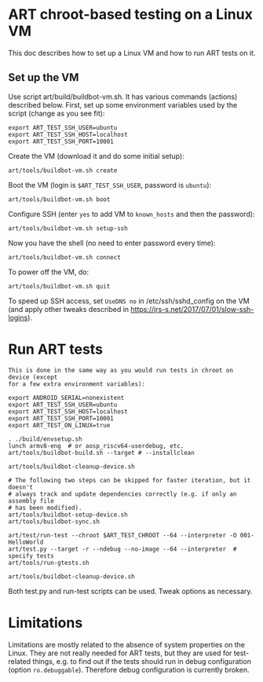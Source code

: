 # ART chroot-based testing on a Linux VM

This doc describes how to set up a Linux VM and how to run ART tests on it.

## Set up the VM

Use script art/build/buildbot-vm.sh. It has various commands (actions) described
below. First, set up some environment variables used by the script (change as
you see fit):
```
export ART_TEST_SSH_USER=ubuntu
export ART_TEST_SSH_HOST=localhost
export ART_TEST_SSH_PORT=10001
```
Create the VM (download it and do some initial setup):
```
art/tools/buildbot-vm.sh create
```
Boot the VM (login is `$ART_TEST_SSH_USER`, password is `ubuntu`):
```
art/tools/buildbot-vm.sh boot
```
Configure SSH (enter `yes` to add VM to `known_hosts` and then the password):
```
art/tools/buildbot-vm.sh setup-ssh
```
Now you have the shell (no need to enter password every time):
```
art/tools/buildbot-vm.sh connect
```
To power off the VM, do:
```
art/tools/buildbot-vm.sh quit
```
To speed up SSH access, set `UseDNS no` in /etc/ssh/sshd_config on the VM (and
apply other tweaks described in https://jrs-s.net/2017/07/01/slow-ssh-logins).

# Run ART tests
```
This is done in the same way as you would run tests in chroot on device (except
for a few extra environment variables):

export ANDROID_SERIAL=nonexistent
export ART_TEST_SSH_USER=ubuntu
export ART_TEST_SSH_HOST=localhost
export ART_TEST_SSH_PORT=10001
export ART_TEST_ON_LINUX=true

. ./build/envsetup.sh
lunch armv8-eng  # or aosp_riscv64-userdebug, etc.
art/tools/buildbot-build.sh --target # --installclean

art/tools/buildbot-cleanup-device.sh

# The following two steps can be skipped for faster iteration, but it doesn't
# always track and update dependencies correctly (e.g. if only an assembly file
# has been modified).
art/tools/buildbot-setup-device.sh
art/tools/buildbot-sync.sh

art/test/run-test --chroot $ART_TEST_CHROOT --64 --interpreter -O 001-HelloWorld
art/test.py --target -r --ndebug --no-image --64 --interpreter  # specify tests
art/tools/run-gtests.sh

art/tools/buildbot-cleanup-device.sh
```
Both test.py and run-test scripts can be used. Tweak options as necessary.

# Limitations

Limitations are mostly related to the absence of system properties on the Linux.
They are not really needed for ART tests, but they are used for test-related
things, e.g. to find out if the tests should run in debug configuration (option
`ro.debuggable`). Therefore debug configuration is currently broken.
